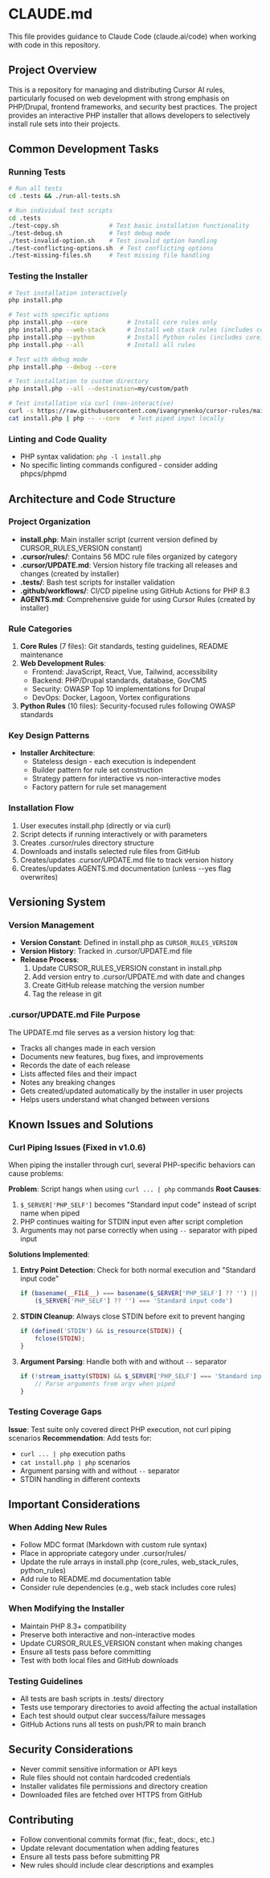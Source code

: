 # CLAUDE.md

This file provides guidance to Claude Code (claude.ai/code) when working with code in this repository.

## Project Overview

This is a repository for managing and distributing Cursor AI rules, particularly focused on web development with strong emphasis on PHP/Drupal, frontend frameworks, and security best practices. The project provides an interactive PHP installer that allows developers to selectively install rule sets into their projects.

## Common Development Tasks

### Running Tests
```bash
# Run all tests
cd .tests && ./run-all-tests.sh

# Run individual test scripts
cd .tests
./test-copy.sh              # Test basic installation functionality
./test-debug.sh             # Test debug mode
./test-invalid-option.sh    # Test invalid option handling
./test-conflicting-options.sh  # Test conflicting options
./test-missing-files.sh     # Test missing file handling
```

### Testing the Installer
```bash
# Test installation interactively
php install.php

# Test with specific options
php install.php --core           # Install core rules only
php install.php --web-stack      # Install web stack rules (includes core)
php install.php --python         # Install Python rules (includes core)
php install.php --all            # Install all rules

# Test with debug mode
php install.php --debug --core

# Test installation to custom directory
php install.php --all --destination=my/custom/path

# Test installation via curl (non-interactive)
curl -s https://raw.githubusercontent.com/ivangrynenko/cursor-rules/main/install.php | php -- --ws
cat install.php | php -- --core   # Test piped input locally
```

### Linting and Code Quality
- PHP syntax validation: `php -l install.php`
- No specific linting commands configured - consider adding phpcs/phpmd

## Architecture and Code Structure

### Project Organization
- **install.php**: Main installer script (current version defined by CURSOR_RULES_VERSION constant)
- **.cursor/rules/**: Contains 56 MDC rule files organized by category
- **.cursor/UPDATE.md**: Version history file tracking all releases and changes (created by installer)
- **.tests/**: Bash test scripts for installer validation
- **.github/workflows/**: CI/CD pipeline using GitHub Actions for PHP 8.3
- **AGENTS.md**: Comprehensive guide for using Cursor Rules (created by installer)

### Rule Categories
1. **Core Rules** (7 files): Git standards, testing guidelines, README maintenance
2. **Web Development Rules**:
   - Frontend: JavaScript, React, Vue, Tailwind, accessibility
   - Backend: PHP/Drupal standards, database, GovCMS
   - Security: OWASP Top 10 implementations for Drupal
   - DevOps: Docker, Lagoon, Vortex configurations
3. **Python Rules** (10 files): Security-focused rules following OWASP standards

### Key Design Patterns
- **Installer Architecture**:
  - Stateless design - each execution is independent
  - Builder pattern for rule set construction
  - Strategy pattern for interactive vs non-interactive modes
  - Factory pattern for rule set management

### Installation Flow
1. User executes install.php (directly or via curl)
2. Script detects if running interactively or with parameters
3. Creates .cursor/rules directory structure
4. Downloads and installs selected rule files from GitHub
5. Creates/updates .cursor/UPDATE.md file to track version history
6. Creates/updates AGENTS.md documentation (unless --yes flag overwrites)

## Versioning System

### Version Management
- **Version Constant**: Defined in install.php as `CURSOR_RULES_VERSION`
- **Version History**: Tracked in .cursor/UPDATE.md file
- **Release Process**:
  1. Update CURSOR_RULES_VERSION constant in install.php
  2. Add version entry to .cursor/UPDATE.md with date and changes
  3. Create GitHub release matching the version number
  4. Tag the release in git

### .cursor/UPDATE.md File Purpose
The UPDATE.md file serves as a version history log that:
- Tracks all changes made in each version
- Documents new features, bug fixes, and improvements
- Records the date of each release
- Lists affected files and their impact
- Notes any breaking changes
- Gets created/updated automatically by the installer in user projects
- Helps users understand what changed between versions

## Known Issues and Solutions

### Curl Piping Issues (Fixed in v1.0.6)
When piping the installer through curl, several PHP-specific behaviors can cause problems:

**Problem**: Script hangs when using `curl ... | php` commands
**Root Causes**:
1. `$_SERVER['PHP_SELF']` becomes "Standard input code" instead of script name when piped
2. PHP continues waiting for STDIN input even after script completion
3. Arguments may not parse correctly when using `--` separator with piped input

**Solutions Implemented**:
1. **Entry Point Detection**: Check for both normal execution and "Standard input code"
   ```php
   if (basename(__FILE__) === basename($_SERVER['PHP_SELF'] ?? '') || 
       ($_SERVER['PHP_SELF'] ?? '') === 'Standard input code')
   ```

2. **STDIN Cleanup**: Always close STDIN before exit to prevent hanging
   ```php
   if (defined('STDIN') && is_resource(STDIN)) {
       fclose(STDIN);
   }
   ```

3. **Argument Parsing**: Handle both with and without `--` separator
   ```php
   if (!stream_isatty(STDIN) && $_SERVER['PHP_SELF'] === 'Standard input code') {
       // Parse arguments from argv when piped
   }
   ```

### Testing Coverage Gaps
**Issue**: Test suite only covered direct PHP execution, not curl piping scenarios
**Recommendation**: Add tests for:
- `curl ... | php` execution paths
- `cat install.php | php` scenarios
- Argument parsing with and without `--` separator
- STDIN handling in different contexts

## Important Considerations

### When Adding New Rules
- Follow MDC format (Markdown with custom rule syntax)
- Place in appropriate category under .cursor/rules/
- Update the rule arrays in install.php (core_rules, web_stack_rules, python_rules)
- Add rule to README.md documentation table
- Consider rule dependencies (e.g., web stack includes core rules)

### When Modifying the Installer
- Maintain PHP 8.3+ compatibility
- Preserve both interactive and non-interactive modes
- Update CURSOR_RULES_VERSION constant when making changes
- Ensure all tests pass before committing
- Test with both local files and GitHub downloads

### Testing Guidelines
- All tests are bash scripts in .tests/ directory
- Tests use temporary directories to avoid affecting the actual installation
- Each test should output clear success/failure messages
- GitHub Actions runs all tests on push/PR to main branch

## Security Considerations
- Never commit sensitive information or API keys
- Rule files should not contain hardcoded credentials
- Installer validates file permissions and directory creation
- Downloaded files are fetched over HTTPS from GitHub

## Contributing
- Follow conventional commits format (fix:, feat:, docs:, etc.)
- Update relevant documentation when adding features
- Ensure all tests pass before submitting PR
- New rules should include clear descriptions and examples